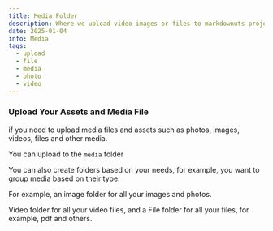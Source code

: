 ```yaml
---
title: Media Folder
description: Where we upload video images or files to markdownuts project.
date: 2025-01-04
info: Media
tags:
  - upload
  - file
  - media
  - photo
  - video
---
```

### Upload Your Assets and Media File

if you need to upload media files and assets such as photos, images, videos, files and other media.

You can upload to the `media` folder

You can also create folders based on your needs, for example, you want to group media based on their type.

For example, an image folder for all your images and photos.

Video folder for all your video files, and a File folder for all your files, for example, pdf and others.
